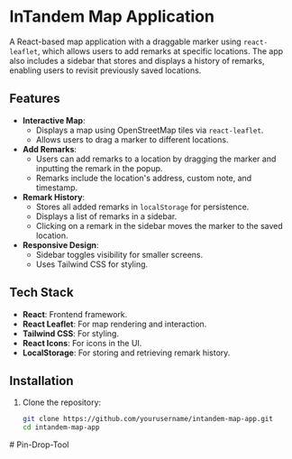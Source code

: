# InTandem Map Application

A React-based map application with a draggable marker using `react-leaflet`, which allows users to add remarks at specific locations. The app also includes a sidebar that stores and displays a history of remarks, enabling users to revisit previously saved locations.

## Features

- **Interactive Map**: 
  - Displays a map using OpenStreetMap tiles via `react-leaflet`.
  - Allows users to drag a marker to different locations.
- **Add Remarks**: 
  - Users can add remarks to a location by dragging the marker and inputting the remark in the popup.
  - Remarks include the location's address, custom note, and timestamp.
- **Remark History**: 
  - Stores all added remarks in `localStorage` for persistence.
  - Displays a list of remarks in a sidebar.
  - Clicking on a remark in the sidebar moves the marker to the saved location.
- **Responsive Design**: 
  - Sidebar toggles visibility for smaller screens.
  - Uses Tailwind CSS for styling.

## Tech Stack

- **React**: Frontend framework.
- **React Leaflet**: For map rendering and interaction.
- **Tailwind CSS**: For styling.
- **React Icons**: For icons in the UI.
- **LocalStorage**: For storing and retrieving remark history.

## Installation

1. Clone the repository:

   ```bash
   git clone https://github.com/yourusername/intandem-map-app.git
   cd intandem-map-app
#   P i n - D r o p - T o o l  
 